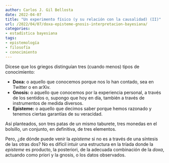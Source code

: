 ```yaml
---
author: Carlos J. Gil Bellosta
date: 2022-04-07
title: "Un experimento físico (y su relación con la causalidad) (II)"
url: /2022/04/07/doxa-episteme-gnosis-interpretacion-bayesiana/
categories:
- estadística bayesiana
tags:
- epistemología
- filosofía
- conocimiento
---
```


Dícese que los griegos distinguían tres (cuando menos) tipos de conocimiento:

* **Doxa:** o aquello que conocemos porque nos lo han contado, sea en Twitter o en arXiv.
* **Gnosis:** o aquello que conocemos por la experiencia personal, a través de los sentidos o, supongo que hoy en día, también a través de instrumentos de medida diversos.
* **Episteme:** o aquello que decimos saber porque hemos razonado y tenemos ciertas garantías de su veracidad.

Así planteados, son tres patas de un mismo taburete, tres monedas en el bolsillo, un conjunto, en definitiva, de tres elementos.

Pero, ¿de dónde puede venir la _episteme_ si no es a través de una síntesis de las otras dos? No es difícil intuir una estructura en la tríada donde la _episteme_ es producto, la posteriori, de la adecuada combinación de la _doxa_, actuando como priori y la gnosis, o los datos observados.